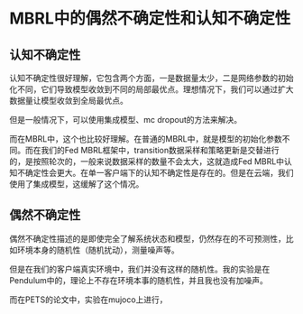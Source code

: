# MBRL中的偶然不确定性和认知不确定性


## 认知不确定性

认知不确定性很好理解，它包含两个方面，一是数据量太少，二是网络参数的初始化不同，它们导致模型收敛到不同的局部最优点。理想情况下，我们可以通过扩大数据量让模型收敛到全局最优点。

但是一般情况下，可以使用集成模型、mc dropout的方法来解决。

而在MBRL中，这个也比较好理解。在普通的MBRL中，就是模型的初始化参数不同。而在我们的Fed MBRL框架中，transition数据采样和策略更新是交替进行的，是按照轮次的，一般来说数据采样的数量不会太大，这就造成Fed MBRL中认知不确定性会更大。在单一客户端下的认知不确定性是存在的。但是在云端，我们使用了集成模型，这缓解了这个情况。


## 偶然不确定性

偶然不确定性描述的是即使完全了解系统状态和模型，仍然存在的不可预测性，比如环境本身的随机性（随机扰动），测量噪声等。

但是在我们的客户端真实环境中，我们并没有这样的随机性。我的实验是在Pendulum中的，理论上不存在环境本事的随机性，并且我也没有加噪声。

而在PETS的论文中，实验在mujoco上进行，
